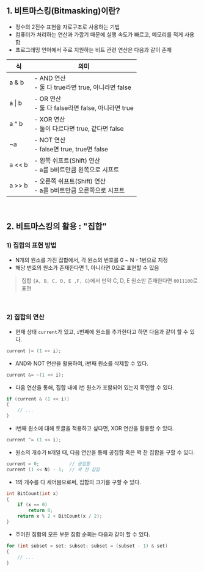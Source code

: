 ## 1. 비트마스킹(Bitmasking)이란?

- 정수의 2진수 표현을 자료구조로 사용하는 기법
- 컴퓨터가 처리하는 연산과 가깝기 때문에 실행 속도가 빠르고, 메모리를 적게 사용함
- 프로그래밍 언어에서 주로 지원하는 비트 관련 연산은 다음과 같이 존재

| 식     | 의미                                                         |
| ------ | ------------------------------------------------------------ |
| a & b  | - AND 연산<br>- 둘 다 true라면 true, 아니라면 false          |
| a \| b | - OR 연산<br>- 둘 다 false라면 false, 아니라면 true          |
| a ^ b  | - XOR 연산<br>- 둘이 다르다면 true, 같다면 false             |
| ~a     | - NOT 연산<br>- false면 true, true면 false                   |
| a << b | - 왼쪽 쉬프트(Shift) 연산<br>- a를 b비트만큼 왼쪽으로 시프트 |
| a >> b       | - 오른쪽 쉬프트(Shift) 연산<br>- a를 b비트만큼 오른쪽으로 시프트                                                             |

<br>

## 2. 비트마스킹의 활용 : "집합"

### 1) 집합의 표현 방법
- N개의 원소를 가진 집합에서, 각 원소의 번호를 0 ~ N - 1번으로 지정
- 해당 번호의 원소가 존재한다면 1, 아니라면 0으로 표현할 수 있음

> 집합 `{A, B, C, D, E ,F, G}`에서 만약 C, D, E 원소만 존재한다면 `0011100`로 표현

<br>

### 2) 집합의 연산

- 현재 상태 `current`가 있고, `i`번째에 원소를 추가한다고 하면 다음과 같이 할 수 있다.

```cpp
current |= (1 << i);
```  

- AND와 NOT 연산을 활용하여, i번째 원소를 삭제할 수 있다.  

```cpp
current &= ~(1 << i);
```  

- 다음 연산을 통해, 집합 내에 i번 원소가 포함되어 있는지 확인할 수 있다.

```cpp
if (current & (1 << i))
{
	// ...
}
```  

- i번째 원소에 대해 토글을 적용하고 싶다면, XOR 연산을 활용할 수 있다.

```cpp
current ^= (1 << i);
```  

- 원소의 개수가 `N`개일 때, 다음 연산을 통해 공집합 혹은 꽉 찬 집합을 구할 수 있다.

```cpp
current = 0;           // 공집합
current (1 << N) - 1;  // 꽉 찬 집합
```  

- 1의 개수를 다 세어봄으로써, 집합의 크기를 구할 수 있다.

```cpp
int BitCount(int x)
{
	if (x == 0)
		return 0;
	return x % 2 + BitCount(x / 2);
}
```  

- 주어진 집합의 모든 부분 집합 순회는 다음과 같이 할 수 있다.

```cpp
for (int subset = set; subset; subset = (subset - 1) & set)
{
	// ...
}
```  




